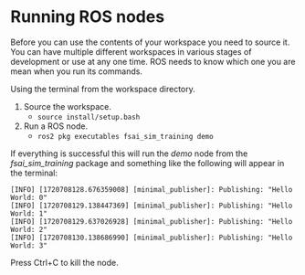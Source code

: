 # Running ROS nodes

Before you can use the contents of your workspace you need to source it.
You can have multiple different workspaces in various stages of development or use at any one time. ROS needs to know which one you are mean when you run its commands.

Using the terminal from the workspace directory.

1. Source the workspace.
   - `source install/setup.bash`
2. Run a ROS node.
   - `ros2 pkg executables fsai_sim_training demo`

If everything is successful this will run the *demo* node from the *fsai_sim_training* package and something like the following will appear in the terminal:

```
[INFO] [1720708128.676359008] [minimal_publisher]: Publishing: "Hello World: 0"
[INFO] [1720708129.138447369] [minimal_publisher]: Publishing: "Hello World: 1"
[INFO] [1720708129.637026928] [minimal_publisher]: Publishing: "Hello World: 2"
[INFO] [1720708130.138686990] [minimal_publisher]: Publishing: "Hello World: 3"

```

Press Ctrl+C to kill the node.
